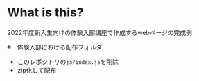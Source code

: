 # What is this?
2022年度新入生向けの体験入部講座で作成するwebページの完成例

#　体験入部における配布フォルダ
- このレポジトリの`js/index.js`を削除
- zip化して配布